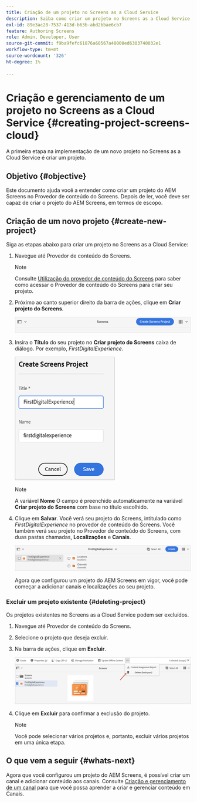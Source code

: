 ```yaml
---
title: Criação de um projeto no Screens as a Cloud Service
description: Saiba como criar um projeto no Screens as a Cloud Service.
exl-id: 89e3ac28-7537-413d-b63b-abd2bbae6cb7
feature: Authoring Screens
role: Admin, Developer, User
source-git-commit: f9ba9fefc61876a60567a40000ed6303740032e1
workflow-type: tm+mt
source-wordcount: '326'
ht-degree: 1%

---
```


# Criação e gerenciamento de um projeto no Screens as a Cloud Service {#creating-project-screens-cloud}

A primeira etapa na implementação de um novo projeto no Screens as a Cloud Service é criar um projeto.

## Objetivo {#objective}

Este documento ajuda você a entender como criar um projeto do AEM Screens no Provedor de conteúdo do Screens. Depois de ler, você deve ser capaz de criar o projeto do AEM Screens, em termos de escopo.

## Criação de um novo projeto {#create-new-project}

Siga as etapas abaixo para criar um projeto no Screens as a Cloud Service:

1. Navegue até Provedor de conteúdo do Screens.

   >[!NOTE]
   >Consulte [Utilização do provedor de conteúdo do Screens](https://experienceleague.adobe.com/docs/experience-manager-cloud-service/content/screens-as-cloud-service/configure-screens-cloud/using-screens-content-provider.html) para saber como acessar o Provedor de conteúdo do Screens para criar seu projeto.

1. Próximo ao canto superior direito da barra de ações, clique em **Criar projeto do Screens**.

   ![create-screens-project1](/help/screens-cloud/assets/create-content/create-screens-project1.png)

1. Insira o **Título** do seu projeto no **Criar projeto do Screens** caixa de diálogo. Por exemplo, *FirstDigitalExperience*.

   ![create-screens-project2](/help/screens-cloud/assets/create-content/create-screens-project2.png)

   >[!NOTE]
   >A variável **Nome** O campo é preenchido automaticamente na variável **Criar projeto do Screens** com base no título escolhido.

1. Clique em **Salvar**. Você verá seu projeto do Screens, intitulado como *FirstDigitalExperience* no provedor de conteúdo do Screens. Você também verá seu projeto no Provedor de conteúdo do Screens, com duas pastas chamadas, **Localizações** e **Canais**.

   ![create-screens-project3](/help/screens-cloud/assets/create-content/create-screens-project3.png)

   Agora que configurou um projeto do AEM Screens em vigor, você pode começar a adicionar canais e localizações ao seu projeto.

### Excluir um projeto existente {#deleting-project}

Os projetos existentes no Screens as a Cloud Service podem ser excluídos.

1. Navegue até Provedor de conteúdo do Screens.
1. Selecione o projeto que deseja excluir.
1. Na barra de ações, clique em **Excluir**.

   ![create-project5](/help/screens-cloud/assets/create-content/create-project5.png)

1. Clique em **Excluir** para confirmar a exclusão do projeto.

   >[!NOTE]
   >Você pode selecionar vários projetos e, portanto, excluir vários projetos em uma única etapa.

## O que vem a seguir {#whats-next}

Agora que você configurou um projeto do AEM Screens, é possível criar um canal e adicionar conteúdo aos canais. Consulte [Criação e gerenciamento de um canal](creating-channels-screens-cloud.md) para que você possa aprender a criar e gerenciar conteúdo em Canais.
